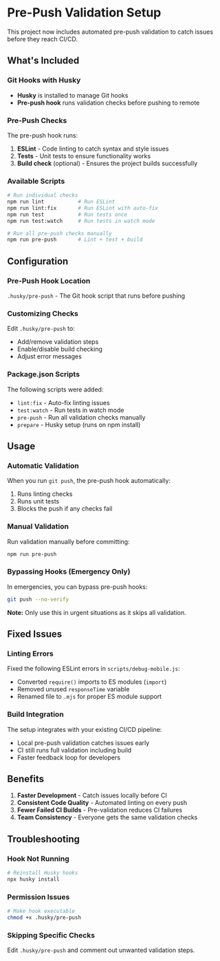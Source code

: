 # Pre-Push Validation Setup

This project now includes automated pre-push validation to catch issues before they reach CI/CD.

## What's Included

### Git Hooks with Husky
- **Husky** is installed to manage Git hooks
- **Pre-push hook** runs validation checks before pushing to remote

### Pre-Push Checks
The pre-push hook runs:
1. **ESLint** - Code linting to catch syntax and style issues
2. **Tests** - Unit tests to ensure functionality works
3. **Build check** (optional) - Ensures the project builds successfully

### Available Scripts

```bash
# Run individual checks
npm run lint           # Run ESLint
npm run lint:fix       # Run ESLint with auto-fix
npm run test           # Run tests once
npm run test:watch     # Run tests in watch mode

# Run all pre-push checks manually
npm run pre-push       # Lint + test + build
```

## Configuration

### Pre-Push Hook Location
`.husky/pre-push` - The Git hook script that runs before pushing

### Customizing Checks
Edit `.husky/pre-push` to:
- Add/remove validation steps
- Enable/disable build checking
- Adjust error messages

### Package.json Scripts
The following scripts were added:
- `lint:fix` - Auto-fix linting issues
- `test:watch` - Run tests in watch mode  
- `pre-push` - Run all validation checks manually
- `prepare` - Husky setup (runs on npm install)

## Usage

### Automatic Validation
When you run `git push`, the pre-push hook automatically:
1. Runs linting checks
2. Runs unit tests
3. Blocks the push if any checks fail

### Manual Validation
Run validation manually before committing:
```bash
npm run pre-push
```

### Bypassing Hooks (Emergency Only)
In emergencies, you can bypass pre-push hooks:
```bash
git push --no-verify
```
**Note:** Only use this in urgent situations as it skips all validation.

## Fixed Issues

### Linting Errors
Fixed the following ESLint errors in `scripts/debug-mobile.js`:
- Converted `require()` imports to ES modules (`import`)
- Removed unused `responseTime` variable
- Renamed file to `.mjs` for proper ES module support

### Build Integration
The setup integrates with your existing CI/CD pipeline:
- Local pre-push validation catches issues early
- CI still runs full validation including build
- Faster feedback loop for developers

## Benefits

1. **Faster Development** - Catch issues locally before CI
2. **Consistent Code Quality** - Automated linting on every push
3. **Fewer Failed CI Builds** - Pre-validation reduces CI failures
4. **Team Consistency** - Everyone gets the same validation checks

## Troubleshooting

### Hook Not Running
```bash
# Reinstall Husky hooks
npx husky install
```

### Permission Issues
```bash
# Make hook executable
chmod +x .husky/pre-push
```

### Skipping Specific Checks
Edit `.husky/pre-push` and comment out unwanted validation steps.
